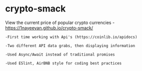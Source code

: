 # crypto-smack
View the current price of popular crypto currencies - https://1nayeeyan.github.io/crypto-smack/

    -First time working with Api's (https://coinlib.io/apidocs)
    
    -Two different API data grabs, then displaying information
    
    -Used Async/Await instead of traditional promises

    -Used ESlint, AirBNB style for coding best practices

